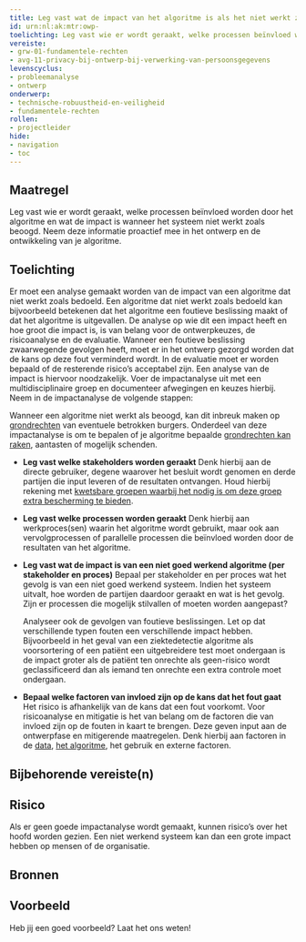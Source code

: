 ```yaml
---
title: Leg vast wat de impact van het algoritme is als het niet werkt zoals beoogd
id: urn:nl:ak:mtr:owp-
toelichting: Leg vast wie er wordt geraakt, welke processen beïnvloed worden door het algoritme en wat de impact is wanneer het systeem niet werkt zoals beoogd. Neem deze informatie proactief mee in het ontwerp en de ontwikkeling van je algoritme. 
vereiste:
- grw-01-fundamentele-rechten
- avg-11-privacy-bij-ontwerp-bij-verwerking-van-persoonsgegevens
levenscyclus:
- probleemanalyse
- ontwerp
onderwerp:
- technische-robuustheid-en-veiligheid
- fundamentele-rechten
rollen:
- projectleider
hide:
- navigation
- toc
---
```


<!-- tags -->

## Maatregel
Leg vast wie er wordt geraakt, welke processen beïnvloed worden door het algoritme en wat de impact is wanneer het systeem niet werkt zoals beoogd. Neem deze informatie proactief mee in het ontwerp en de ontwikkeling van je algoritme. 

## Toelichting
Er moet een analyse gemaakt worden van de impact van een algoritme dat niet werkt zoals bedoeld. 
Een algoritme dat niet werkt zoals bedoeld kan bijvoorbeeld betekenen dat het algoritme een foutieve beslissing maakt of dat het algoritme is uitgevallen. 
De analyse op wie dit een impact heeft en hoe groot die impact is, is van belang voor de ontwerpkeuzes, de risicoanalyse en de evaluatie. 
Wanneer een foutieve beslissing zwaarwegende gevolgen heeft, moet er in het ontwerp gezorgd worden dat de kans op deze fout verminderd wordt.
In de evaluatie moet er worden bepaald of de resterende risico’s acceptabel zijn. 
Een analyse van de impact is hiervoor noodzakelijk. 
Voer de impactanalyse uit met een multidisciplinaire groep en documenteer afwegingen en keuzes hierbij. Neem in de impactanalyse de volgende stappen:

Wanneer een algoritme niet werkt als beoogd, kan dit inbreuk maken op [grondrechten](../../onderwerpen/fundamentele-rechten.md) van eventuele betrokken burgers. 
Onderdeel van deze impactanalyse is om te bepalen of je algoritme bepaalde [grondrechten kan raken]((2-owp-06-afwegen-grondrechten.md)), aantasten of mogelijk schenden. 

- **Leg vast welke stakeholders worden geraakt**
Denk hierbij aan de directe gebruiker, degene waarover het besluit wordt genomen en derde partijen die input leveren of de resultaten ontvangen. Houd hierbij rekening met [kwetsbare groepen waarbij het nodig is om deze groep extra bescherming te bieden](2-owp-07-kwetsbare-groepen.md). 

- **Leg vast welke processen worden geraakt**
Denk hierbij aan werkproces(sen) waarin het algoritme wordt gebruikt, maar ook aan vervolgprocessen of parallelle processen die beïnvloed worden door de resultaten van het algoritme.

- **Leg vast wat de impact is van een niet goed werkend algoritme (per stakeholder en proces)**
Bepaal per stakeholder en per proces wat het gevolg is van een niet goed werkend systeem. Indien het systeem uitvalt, hoe worden de partijen daardoor geraakt en wat is het gevolg. Zijn er processen die mogelijk stilvallen of moeten worden aangepast?  

    Analyseer ook de gevolgen van foutieve beslissingen. 
    Let op dat verschillende typen fouten een verschillende impact hebben. 
    Bijvoorbeeld in het geval van een ziektedetectie algoritme als voorsortering of een patiënt een uitgebreidere test moet ondergaan is de impact groter als de patiënt ten onrechte als geen-risico wordt geclassificeerd dan als iemand ten onrechte een extra controle moet ondergaan. 

- **Bepaal welke factoren van invloed zijn op de kans dat het fout gaat**
Het risico is afhankelijk van de kans dat een fout voorkomt. Voor risicoanalyse en mitigatie is het van belang om de factoren die van invloed zijn op de fouten in kaart te brengen. Deze geven input aan de ontwerpfase en mitigerende maatregelen. Denk hierbij aan factoren in de [data](3-dat=01-datakwaliteit.md), [het algoritme](2-owp-soort-algoritme.md), het gebruik en externe factoren. 


## Bijbehorende vereiste(n)

<!-- list_vereisten_on_maatregelen_page -->

## Risico
Als er geen goede impactanalyse wordt gemaakt, kunnen risico’s over het hoofd worden gezien. Een niet werkend systeem kan dan een grote impact hebben op mensen of de organisatie. 

## Bronnen


## Voorbeeld

Heb jij een goed voorbeeld? Laat het ons weten!

